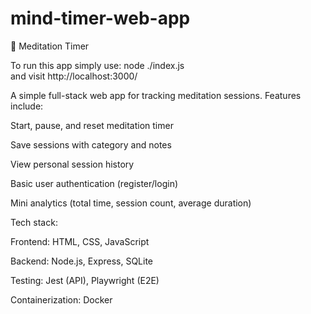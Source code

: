 # mind-timer-web-app
🧘 Meditation Timer

To run this app simply use:
 node ./index.js   
 and visit http://localhost:3000/

A simple full-stack web app for tracking meditation sessions.
Features include:

Start, pause, and reset meditation timer

Save sessions with category and notes

View personal session history

Basic user authentication (register/login)

Mini analytics (total time, session count, average duration)

Tech stack:

Frontend: HTML, CSS, JavaScript

Backend: Node.js, Express, SQLite

Testing: Jest (API), Playwright (E2E)

Containerization: Docker

